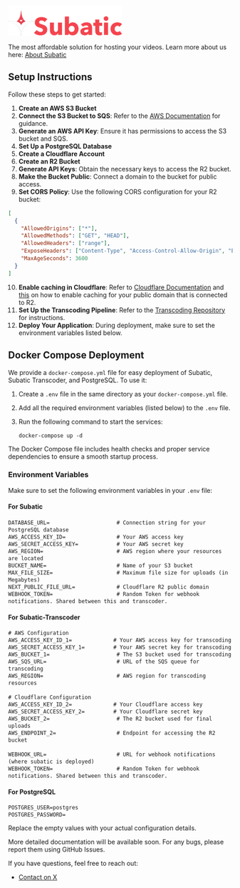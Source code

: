 ![Subatic](./public/logo.webp)

The most affordable solution for hosting your videos. Learn more about us here: [About Subatic](https://subatic.com/about)

## Setup Instructions

Follow these steps to get started:

1. **Create an AWS S3 Bucket**
2. **Connect the S3 Bucket to SQS**: Refer to the [AWS Documentation](https://docs.aws.amazon.com/AmazonS3/latest/userguide/ways-to-add-notification-config-to-bucket.html) for guidance.
3. **Generate an AWS API Key**: Ensure it has permissions to access the S3 bucket and SQS.
4. **Set Up a PostgreSQL Database**
5. **Create a Cloudflare Account**
6. **Create an R2 Bucket**
7. **Generate API Keys**: Obtain the necessary keys to access the R2 bucket.
8. **Make the Bucket Public**: Connect a domain to the bucket for public access.
9. **Set CORS Policy**: Use the following CORS configuration for your R2 bucket:

```json
[
  {
    "AllowedOrigins": ["*"],
    "AllowedMethods": ["GET", "HEAD"],
    "AllowedHeaders": ["range"],
    "ExposeHeaders": ["Content-Type", "Access-Control-Allow-Origin", "ETag"],
    "MaxAgeSeconds": 3600
  }
]
```

10. **Enable caching in Cloudflare**: Refer to [Cloudflare Documentation](https://developers.cloudflare.com/cache/how-to/cache-rules/create-dashboard/) and [this](https://developers.cloudflare.com/cache/how-to/cache-rules/examples/cache-everything/) on how to enable caching for your public domain that is connected to R2.
11. **Set Up the Transcoding Pipeline**: Refer to the [Transcoding Repository](https://github.com/orthdron/subatic-transcoding) for instructions.
12. **Deploy Your Application**: During deployment, make sure to set the environment variables listed below.

## Docker Compose Deployment

We provide a `docker-compose.yml` file for easy deployment of Subatic, Subatic Transcoder, and PostgreSQL. To use it:

1. Create a `.env` file in the same directory as your `docker-compose.yml` file.
2. Add all the required environment variables (listed below) to the `.env` file.
3. Run the following command to start the services:

   ```
   docker-compose up -d
   ```

The Docker Compose file includes health checks and proper service dependencies to ensure a smooth startup process.

### Environment Variables

Make sure to set the following environment variables in your `.env` file:

#### For Subatic

```plaintext
DATABASE_URL=                     # Connection string for your PostgreSQL database
AWS_ACCESS_KEY_ID=                # Your AWS access key
AWS_SECRET_ACCESS_KEY=            # Your AWS secret key
AWS_REGION=                       # AWS region where your resources are located
BUCKET_NAME=                      # Name of your S3 bucket
MAX_FILE_SIZE=                    # Maximum file size for uploads (in Megabytes)
NEXT_PUBLIC_FILE_URL=             # Cloudflare R2 public domain
WEBHOOK_TOKEN=                    # Random Token for webhook notifications. Shared between this and transcoder.
```

#### For Subatic-Transcoder

```plaintext
# AWS Configuration
AWS_ACCESS_KEY_ID_1=             # Your AWS access key for transcoding
AWS_SECRET_ACCESS_KEY_1=         # Your AWS secret key for transcoding
AWS_BUCKET_1=                     # The S3 bucket used for transcoding
AWS_SQS_URL=                      # URL of the SQS queue for transcoding
AWS_REGION=                       # AWS region for transcoding resources

# Cloudflare Configuration
AWS_ACCESS_KEY_ID_2=             # Your Cloudflare access key
AWS_SECRET_ACCESS_KEY_2=         # Your Cloudflare secret key
AWS_BUCKET_2=                     # The R2 bucket used for final uploads
AWS_ENDPOINT_2=                   # Endpoint for accessing the R2 bucket

WEBHOOK_URL=                      # URL for webhook notifications (where subatic is deployed)
WEBHOOK_TOKEN=                    # Random Token for webhook notifications. Shared between this and transcoder.
```

#### For PostgreSQL

```plaintext
POSTGRES_USER=postgres
POSTGRES_PASSWORD=
```

Replace the empty values with your actual configuration details.

More detailed documentation will be available soon. For any bugs, please report them using GitHub Issues.

If you have questions, feel free to reach out:

- [Contact on X](https://x.com/orthdron)
